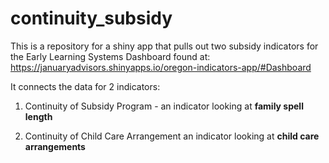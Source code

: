 # continuity_subsidy
This is a repository for a shiny app that pulls out two subsidy indicators 
for the Early Learning Systems Dashboard found at:
https://januaryadvisors.shinyapps.io/oregon-indicators-app/#Dashboard

It connects the data for 2 indicators:

1)    Continuity of Subsidy Program - 
    an indicator looking at **family spell length**

2)    Continuity of Child Care Arrangement
    an indicator looking at **child care arrangements**

